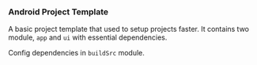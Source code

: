 ### Android Project Template
A basic project template that used to setup projects faster.
It contains two module, `app` and `ui` with essential dependencies.

Config dependencies in `buildSrc` module.